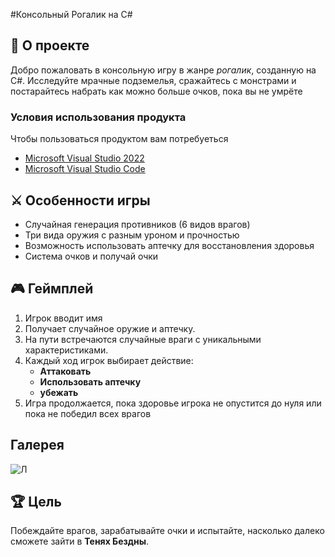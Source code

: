 #Консольный Рогалик на C#

## 🚀 О проекте
Добро пожаловать в консольную игру в жанре *рогалик*, созданную на C#.
Исследуйте мрачные подземелья, сражайтесь с монстрами и постарайтесь набрать как можно больше очков, пока вы не умрёте

### Условия использования продукта 

Чтобы пользоваться продуктом вам потребуеться 
- [Microsoft Visual Studio 2022](https://visualstudio.microsoft.com/vs/)
- [Microsoft Visual Studio Code](https://code.visualstudio.com/)

## ⚔️ Особенности игры
- Случайная генерация противников (6 видов врагов)
- Три вида оружия с разным уроном и прочностью
- Возможность использовать аптечку для восстановления здоровья
- Система очков и получай очки

## 🎮 Геймплей
1. Игрок вводит имя
2. Получает случайное оружие и аптечку.
3. На пути встречаются случайные враги с уникальными характеристиками.
4. Каждый ход игрок выбирает действие:
   - **Аттаковать** 
   - **Использовать аптечку** 
   - **убежать** 
5. Игра продолжается, пока здоровье игрока не опустится до нуля или пока не победил всех врагов

## Галерея

![Л]()

## 🏆 Цель
Побеждайте врагов, зарабатывайте очки и испытайте, насколько далеко сможете зайти в **Тенях Бездны**.
